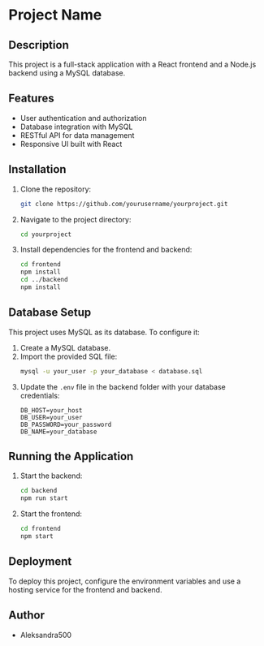 # Project Name

## Description
This project is a full-stack application with a React frontend and a Node.js backend using a MySQL database.

## Features
- User authentication and authorization
- Database integration with MySQL
- RESTful API for data management
- Responsive UI built with React

## Installation

1. Clone the repository:
   ```sh
   git clone https://github.com/yourusername/yourproject.git
   ```
2. Navigate to the project directory:
   ```sh
   cd yourproject
   ```
3. Install dependencies for the frontend and backend:
   ```sh
   cd frontend
   npm install
   cd ../backend
   npm install
   ```

## Database Setup
This project uses MySQL as its database. To configure it:

1. Create a MySQL database.
2. Import the provided SQL file:
   ```sh
   mysql -u your_user -p your_database < database.sql
   ```
3. Update the `.env` file in the backend folder with your database credentials:
   ```env
   DB_HOST=your_host
   DB_USER=your_user
   DB_PASSWORD=your_password
   DB_NAME=your_database
   ```

## Running the Application

1. Start the backend:
   ```sh
   cd backend
   npm run start
   ```
2. Start the frontend:
   ```sh
   cd frontend
   npm start
   ```

## Deployment
To deploy this project, configure the environment variables and use a hosting service for the frontend and backend.

## Author
- Aleksandra500

